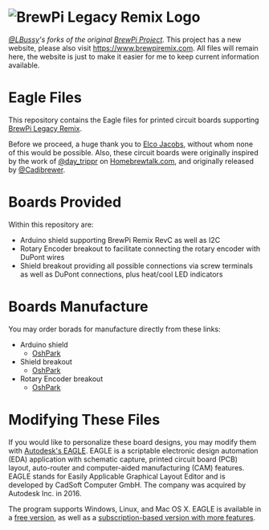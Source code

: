 # ![BrewPi Legacy Remix Logo](https://raw.githubusercontent.com/lbussy/brewpi-www-rmx/master/images/brewpi_logo.png)
*[@LBussy](https://github.com/lbussy)'s forks of the original [BrewPi Project](https://github.com/BrewPi)*.  This project has a new website, please also visit https://www.brewpiremix.com.  All files will remain here, the website is just to make it easier for me to keep current information available.

# Eagle Files
This repository contains the Eagle files for printed circuit boards supporting [BrewPi Legacy Remix](https://www.brewpi.com/this-is-brewpi-0-2/).

Before we proceed, a huge thank you to [Elco Jacobs](https://github.com/elcojacobs), without whom none of this would be possible. Also, these circuit boards were originally inspired by the work of [@day_trippr](https://www.homebrewtalk.com/forum/members/day_trippr.81618/) on [Homebrewtalk.com](https://www.homebrewtalk.com/forum/threads/how-to-brewpi-lcd-add-on.510036/), and originally released by [@Cadibrewer](https://www.homebrewtalk.com/forum/members/cadibrewer.149782/).

# Boards Provided
Within this repository are:

- Arduino shield supporting BrewPi Remix RevC as well as I2C
- Rotary Encoder breakout to facilitate connecting the rotary encoder with DuPont wires
- Shield breakout providing all possible connections via screw terminals as well as DuPont connections, plus heat/cool LED indicators

# Boards Manufacture
You may order borads for manufacture directly from these links:
- Arduino shield
  - [OshPark](https://oshpark.com/shared_projects/0o4hGcLB)
- Shield breakout
  - [OshPark](https://oshpark.com/shared_projects/3nLLkQbX)
- Rotary Encoder breakout
  - [OshPark](https://oshpark.com/shared_projects/1VFBXd7Y)

# Modifying These Files

If you would like to personalize these board designs, you may modify them with [Autodesk's EAGLE](https://www.autodesk.com/products/eagle/overview). EAGLE is a scriptable electronic design automation (EDA) application with schematic capture, printed circuit board (PCB) layout, auto-router and computer-aided manufacturing (CAM) features. EAGLE stands for Easily Applicable Graphical Layout Editor and is developed by CadSoft Computer GmbH. The company was acquired by Autodesk Inc. in 2016.  

The program supports Windows, Linux, and Mac OS X.  EAGLE is available in a [free version](https://www.autodesk.com/products/eagle/free-download), as well as a [subscription-based version with more features](https://www.autodesk.com/products/eagle/compare).
